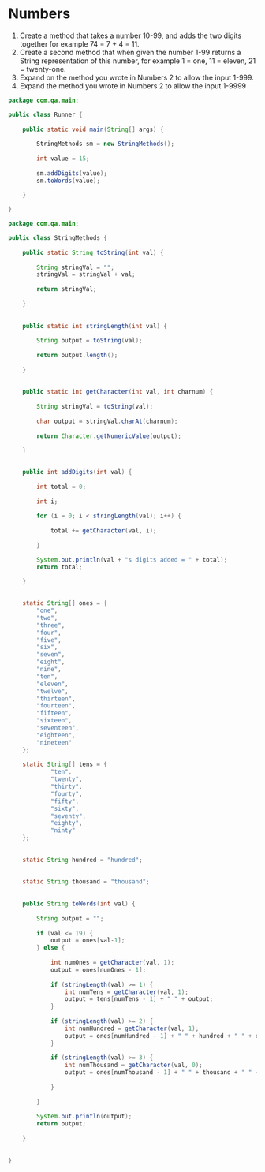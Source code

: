 # Numbers

1. Create a method that takes a number 10-99, and adds the two digits together for example 74 = 7 + 4 = 11.
2. Create a second method that when given the number 1-99 returns a String representation of this number, for example 1 = one, 11 = eleven, 21 = twenty-one.
3. Expand on the method you wrote in Numbers 2 to allow the input 1-999.
4. Expand the method you wrote in Numbers 2 to allow the input 1-9999

```java
package com.qa.main;

public class Runner {
	
	public static void main(String[] args) {
		
		StringMethods sm = new StringMethods();
		
		int value = 15;
		
		sm.addDigits(value);
		sm.toWords(value);

	}
	
}

```

```java
package com.qa.main;

public class StringMethods {
	
	public static String toString(int val) {
		
		String stringVal = "";
		stringVal = stringVal + val;
		
		return stringVal;
		
	}
	
	
	public static int stringLength(int val) {
		
		String output = toString(val);
		
		return output.length();
		
	}
	
	
	public static int getCharacter(int val, int charnum) {
		
		String stringVal = toString(val);
		
		char output = stringVal.charAt(charnum);
		
		return Character.getNumericValue(output);
		
	}
	

	public int addDigits(int val) {
		
		int total = 0;
		
		int i;
		
		for (i = 0; i < stringLength(val); i++) {
			
			total += getCharacter(val, i);
			
		}

		System.out.println(val + "s digits added = " + total);
		return total;
		
	}
	

	static String[] ones = {
		"one",
		"two",
		"three",
		"four",
		"five",
		"six",
		"seven",
		"eight",
		"nine",
		"ten",
		"eleven",
		"twelve",
		"thirteen",
		"fourteen",
		"fifteen",
		"sixteen",
		"seventeen",
		"eighteen",
		"nineteen"
	};
	
	static String[] tens = {
			"ten",
			"twenty",
			"thirty",
			"fourty",
			"fifty",
			"sixty",
			"seventy",
			"eighty",
			"ninty"
	};
	
	
	static String hundred = "hundred";
	
	
	static String thousand = "thousand";
	
	
	public String toWords(int val) {
		
		String output = "";
		
		if (val <= 19) {
			output = ones[val-1];
		} else {
			
			int numOnes = getCharacter(val, 1);
			output = ones[numOnes - 1];
			
			if (stringLength(val) >= 1) {
				int numTens = getCharacter(val, 1);
				output = tens[numTens - 1] + " " + output;
			} 
			
			if (stringLength(val) >= 2) {
				int numHundred = getCharacter(val, 1);
				output = ones[numHundred - 1] + " " + hundred + " " + output;
			}
			
			if (stringLength(val) >= 3) {
				int numThousand = getCharacter(val, 0);
				output = ones[numThousand - 1] + " " + thousand + " " + output;
				
			}
			
		}
		
		System.out.println(output);
		return output;
		
	}
	
	
}

```